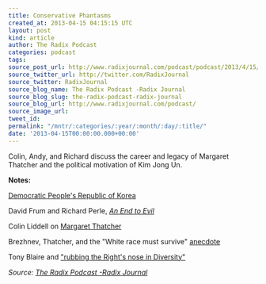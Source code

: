 ```yaml
---
title: Conservative Phantasms
created_at: 2013-04-15 04:15:15 UTC
layout: post
kind: article
author: The Radix Podcast
categories: podcast
tags: 
source_post_url: http://www.radixjournal.com/podcast/podcast/2013/4/15/conservative-phantasms
source_twitter_url: http://twitter.com/RadixJournal
source_twitter: RadixJournal
source_blog_name: The Radix Podcast -Radix Journal
source_blog_slug: the-radix-podcast-radix-journal
source_blog_url: http://www.radixjournal.com/podcast/
source_image_url: 
tweet_id: 
permalink: "/mntr/:categories/:year/:month/:day/:title/"
date: '2013-04-15T00:00:00.000+00:00'
---
```

<p>Colin, Andy, and Richard discuss the career and legacy of Margaret Thatcher and the political motivation of Kim Jong Un.&nbsp;</p>



<p><strong>Notes:</strong></p><p><a href="http://www.korea-dpr.com/index.html">Democratic People's Republic of Korea</a></p><p>David Frum and Richard Perle,&nbsp;<em><a href="http://www.amazon.com/gp/product/0345477170/ref=as_li_ss_tl?ie=UTF8&amp;camp=1789&amp;creative=390957&amp;creativeASIN=0345477170&amp;linkCode=as2&amp;tag=alterright03-20">An End to Evil</a></em></p><p>Colin Liddell on&nbsp;<a href="http://alternativeright.com/blog/2013/4/9/rust-in-peace-death-of-the-iron-lady">Margaret Thatcher</a></p><p>Brezhnev,&nbsp;Thatcher, and the "White race must survive"&nbsp;<a href="http://home.alphalink.com.au/~radnat/sr-nature/partone.html">anecdote</a></p><p>Tony Blaire and&nbsp;<a href="http://www.telegraph.co.uk/news/uknews/law-and-order/6418456/Labour-wanted-mass-immigration-to-make-UK-more-multicultural-says-former-adviser.html">"rubbing the Right's nose in Diversity"</a></p><div class="">
    <i>Source: <a href="http://www.radixjournal.com/podcast/">The Radix Podcast -Radix Journal</a></i>
</div>
